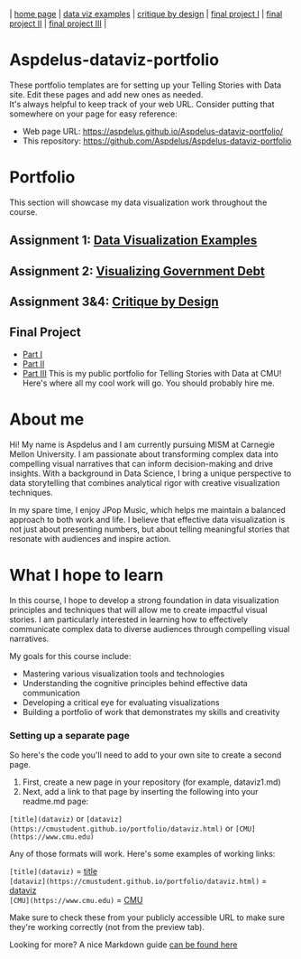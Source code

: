 | [home page](https://cmustudent.github.io/tswd-portfolio-templates/) | [data viz examples](dataviz-examples) | [critique by design](critique-by-design) | [final project I](final-project-part-one) | [final project II](final-project-part-two) | [final project III](final-project-part-three) |

# Aspdelus-dataviz-portfolio
These portfolio templates are for setting up your Telling Stories with Data site.  Edit these pages and add new ones as needed.   
It's always helpful to keep track of your web URL.  Consider putting that somewhere on your page for easy reference: 

- Web page URL: https://aspdelus.github.io/Aspdelus-dataviz-portfolio/
- This repository: https://github.com/Aspdelus/Aspdelus-dataviz-portfolio

# Portfolio
This section will showcase my data visualization work throughout the course.

## Assignment 1: [Data Visualization Examples](dataviz-examples)

## Assignment 2: [Visualizing Government Debt](visualizing-government-debt)

## Assignment 3&4: [Critique by Design](critique-by-design)

## Final Project
- [Part I](final-project-part-one)
- [Part II](final-project-part-two)
- [Part III](final-project-part-three)
This is my public portfolio for Telling Stories with Data at CMU!  Here's where all my cool work will go.  You should probably hire me. 

# About me
Hi! My name is Aspdelus and I am currently pursuing MISM at Carnegie Mellon University. I am passionate about transforming complex data into compelling visual narratives that can inform decision-making and drive insights. With a background in Data Science, I bring a unique perspective to data storytelling that combines analytical rigor with creative visualization techniques.

In my spare time, I enjoy JPop Music, which helps me maintain a balanced approach to both work and life. I believe that effective data visualization is not just about presenting numbers, but about telling meaningful stories that resonate with audiences and inspire action.

# What I hope to learn
In this course, I hope to develop a strong foundation in data visualization principles and techniques that will allow me to create impactful visual stories. I am particularly interested in learning how to effectively communicate complex data to diverse audiences through compelling visual narratives.

My goals for this course include:
- Mastering various visualization tools and technologies
- Understanding the cognitive principles behind effective data communication
- Developing a critical eye for evaluating visualizations
- Building a portfolio of work that demonstrates my skills and creativity

### Setting up a separate page

So here's the code you'll need to add to your own site to create a second page. 

1. First, create a new page in your repository (for example, dataviz1.md)
2. Next, add a link to that page by inserting the following into your readme.md page:

`[title](dataviz)` or `[dataviz](https://cmustudent.github.io/portfolio/dataviz.html)` or `[CMU](https://www.cmu.edu)`

Any of those formats will work. Here's some examples of working links: 

`[title](dataviz)` = [title](dataviz)  
`[dataviz](https://cmustudent.github.io/portfolio/dataviz.html)` = [dataviz](https://cmustudent.github.io/portfolio/dataviz.html)  
`[CMU](https://www.cmu.edu)` = [CMU](https://www.cmu.edu)   

Make sure to check these from your publicly accessible URL to make sure they're working correctly (not from the preview tab). 

Looking for more?  A nice Markdown guide [can be found here](https://www.markdownguide.org/cheat-sheet/)